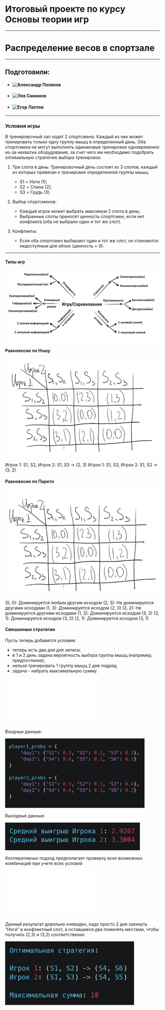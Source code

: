 # Итоговый проекте по курсу Основы теории игр
---
# Распределение весов в спортзале
---
## Подготовили:
- #### ![Александр Поляков](https://github.com/Sandrolek)
- #### ![Лев Синюков](https://github.com/MrL013)
- #### ![Егор Лаптев](https://github.com/EgorLaptev)

---

### Условия игры

В тренировочный зал ходят 2 спортсмена. Каждый из них может тренировать только одну группу мышц в определенный день. Оба спортсмена не могут выполнять одинаковые тренировки одновременно из-за нехватки оборудования, за счет чего им необходимо подобрать оптимальную стратегию выбора тренировок.

1. Три слота в день:
Тренировочный день состоит из 3 слотов, каждый из которых привязан к тренировке определенной группы мышц:
   	- S1 = Ноги (1);
   	- S2 = Спина (2);
   	- S3 = Грудь (3).

2. Выбор спортсменов:
   - Каждый игрок может выбрать максимум 2 слота в день;
   - Выбранные слоты приносят ценность спортсмен, если нет конфликта (оба не выбрали один и тот же слот).

3. Конфликты:
   - Если оба спортсмен выбирают один и тот же слот, он становится недоступным для обоих (ценность = 0).

---

#### Типы игр

![](media/img1.png)

#### Равновесие по Нэшу

![](media/img2.png)

Игрок 1: S1, S2, Игрок 2: S1, S3 → (2, 3)
Игрок 1: S1, S3, Игрок 2: S1, S2 → (3, 2)

#### Равновесие по Парето

![](media/img3.png)

(0, 0): Доминируется любым другим исходом
(2, 3): Не доминируется другими исходами
(1, 3): Доминируется исходом (2, 3)
(3, 2): Не доминируется другими исходами
(1, 2): Доминируется исходом (3, 2)
(3, 1): Доминируется исходом (3, 2)
(2, 1): Доминируется исходом (3, 1)

#### Смешанные стратегии

Пусть теперь добавятся условия:

- теперь есть два дня для записи;
- в 1 и 2 день задана вероятность выбора группы мышц (например, предпочтения);
- нельзя тренировать 1 группу мышц 2 дня подряд;
- задача - набрать максимальную сумму.

![](dynamic.py)

Входные данные:

![](media/img4.png)

Выходные данные:

![](media/img5.png)


Кооперативных подход предполагает проверку всех возможных комбинаций при учете всех условий

![](cooperative.py)


Данный результат довольно очевиден, надо просто 2 дня закинуть “Ноги” в конфликтный слот, а оставшиеся два поменять местами, чтобы получить (2,3) и (3,2) соответственно

![](media/img6.png)


